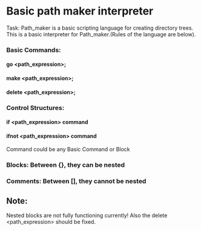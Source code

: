# Basic path maker interpreter

Task: Path_maker is a basic scripting language for creating 
directory trees. This is a basic interpreter for Path_maker.(Rules of the language are below).

### Basic Commands:
#### go		<path_expression>;
#### make	<path_expression>;
#### delete 	<path_expression>;
	
### Control Structures:
#### if		<path_expression> command
#### ifnot 	<path_expression> command

Command could be any Basic Command or Block
	
### Blocks: Between {}, they can be nested
### Comments: Between [], they cannot be nested
	
## Note: 
Nested blocks are not fully functioning currently!
Also the delete <path_expression> should be fixed.

